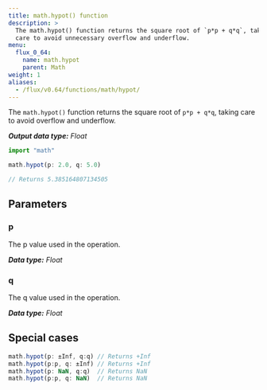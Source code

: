 ```yaml
---
title: math.hypot() function
description: >
  The math.hypot() function returns the square root of `p*p + q*q`, taking
  care to avoid unnecessary overflow and underflow.
menu:
  flux_0_64:
    name: math.hypot
    parent: Math
weight: 1
aliases:
  - /flux/v0.64/functions/math/hypot/
---
```


The `math.hypot()` function returns the square root  of `p*p + q*q`,
taking care to avoid overflow and underflow.

_**Output data type:** Float_

```js
import "math"

math.hypot(p: 2.0, q: 5.0)

// Returns 5.385164807134505
```

## Parameters

### p
The p value used in the operation.

_**Data type:** Float_

### q
The q value used in the operation.

_**Data type:** Float_

## Special cases
```js
math.hypot(p: ±Inf, q:q) // Returns +Inf
math.hypot(p:p, q: ±Inf) // Returns +Inf
math.hypot(p: NaN, q:q)  // Returns NaN
math.hypot(p:p, q: NaN)  // Returns NaN
```
